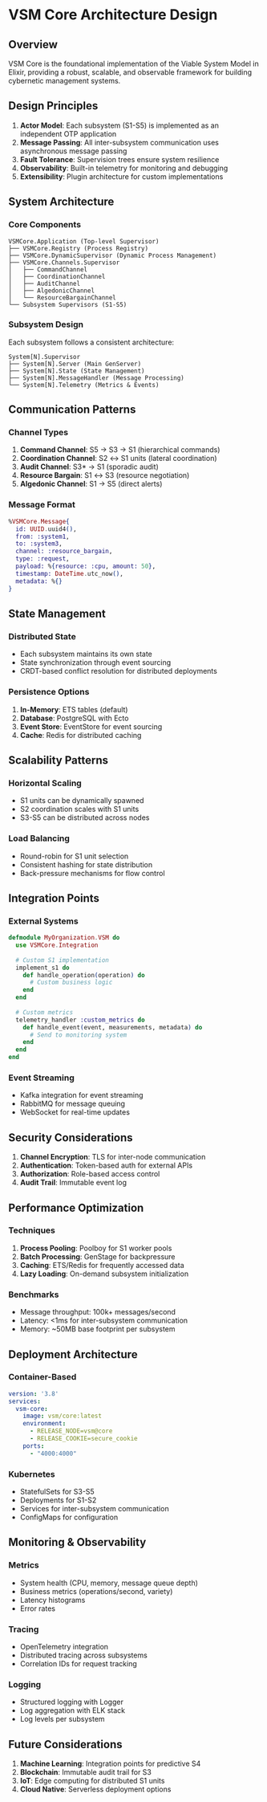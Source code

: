 # VSM Core Architecture Design

## Overview

VSM Core is the foundational implementation of the Viable System Model in Elixir, providing a robust, scalable, and observable framework for building cybernetic management systems.

## Design Principles

1. **Actor Model**: Each subsystem (S1-S5) is implemented as an independent OTP application
2. **Message Passing**: All inter-subsystem communication uses asynchronous message passing
3. **Fault Tolerance**: Supervision trees ensure system resilience
4. **Observability**: Built-in telemetry for monitoring and debugging
5. **Extensibility**: Plugin architecture for custom implementations

## System Architecture

### Core Components

```
VSMCore.Application (Top-level Supervisor)
├── VSMCore.Registry (Process Registry)
├── VSMCore.DynamicSupervisor (Dynamic Process Management)
├── VSMCore.Channels.Supervisor
│   ├── CommandChannel
│   ├── CoordinationChannel
│   ├── AuditChannel
│   ├── AlgedonicChannel
│   └── ResourceBargainChannel
└── Subsystem Supervisors (S1-S5)
```

### Subsystem Design

Each subsystem follows a consistent architecture:

```
System[N].Supervisor
├── System[N].Server (Main GenServer)
├── System[N].State (State Management)
├── System[N].MessageHandler (Message Processing)
└── System[N].Telemetry (Metrics & Events)
```

## Communication Patterns

### Channel Types

1. **Command Channel**: S5 → S3 → S1 (hierarchical commands)
2. **Coordination Channel**: S2 ↔ S1 units (lateral coordination)
3. **Audit Channel**: S3* → S1 (sporadic audit)
4. **Resource Bargain**: S1 ↔ S3 (resource negotiation)
5. **Algedonic Channel**: S1 → S5 (direct alerts)

### Message Format

```elixir
%VSMCore.Message{
  id: UUID.uuid4(),
  from: :system1,
  to: :system3,
  channel: :resource_bargain,
  type: :request,
  payload: %{resource: :cpu, amount: 50},
  timestamp: DateTime.utc_now(),
  metadata: %{}
}
```

## State Management

### Distributed State

- Each subsystem maintains its own state
- State synchronization through event sourcing
- CRDT-based conflict resolution for distributed deployments

### Persistence Options

1. **In-Memory**: ETS tables (default)
2. **Database**: PostgreSQL with Ecto
3. **Event Store**: EventStore for event sourcing
4. **Cache**: Redis for distributed caching

## Scalability Patterns

### Horizontal Scaling

- S1 units can be dynamically spawned
- S2 coordination scales with S1 units
- S3-S5 can be distributed across nodes

### Load Balancing

- Round-robin for S1 unit selection
- Consistent hashing for state distribution
- Back-pressure mechanisms for flow control

## Integration Points

### External Systems

```elixir
defmodule MyOrganization.VSM do
  use VSMCore.Integration
  
  # Custom S1 implementation
  implement_s1 do
    def handle_operation(operation) do
      # Custom business logic
    end
  end
  
  # Custom metrics
  telemetry_handler :custom_metrics do
    def handle_event(event, measurements, metadata) do
      # Send to monitoring system
    end
  end
end
```

### Event Streaming

- Kafka integration for event streaming
- RabbitMQ for message queuing
- WebSocket for real-time updates

## Security Considerations

1. **Channel Encryption**: TLS for inter-node communication
2. **Authentication**: Token-based auth for external APIs
3. **Authorization**: Role-based access control
4. **Audit Trail**: Immutable event log

## Performance Optimization

### Techniques

1. **Process Pooling**: Poolboy for S1 worker pools
2. **Batch Processing**: GenStage for backpressure
3. **Caching**: ETS/Redis for frequently accessed data
4. **Lazy Loading**: On-demand subsystem initialization

### Benchmarks

- Message throughput: 100k+ messages/second
- Latency: <1ms for inter-subsystem communication
- Memory: ~50MB base footprint per subsystem

## Deployment Architecture

### Container-Based

```yaml
version: '3.8'
services:
  vsm-core:
    image: vsm/core:latest
    environment:
      - RELEASE_NODE=vsm@core
      - RELEASE_COOKIE=secure_cookie
    ports:
      - "4000:4000"
```

### Kubernetes

- StatefulSets for S3-S5
- Deployments for S1-S2
- Services for inter-subsystem communication
- ConfigMaps for configuration

## Monitoring & Observability

### Metrics

- System health (CPU, memory, message queue depth)
- Business metrics (operations/second, variety)
- Latency histograms
- Error rates

### Tracing

- OpenTelemetry integration
- Distributed tracing across subsystems
- Correlation IDs for request tracking

### Logging

- Structured logging with Logger
- Log aggregation with ELK stack
- Log levels per subsystem

## Future Considerations

1. **Machine Learning**: Integration points for predictive S4
2. **Blockchain**: Immutable audit trail for S3
3. **IoT**: Edge computing for distributed S1 units
4. **Cloud Native**: Serverless deployment options